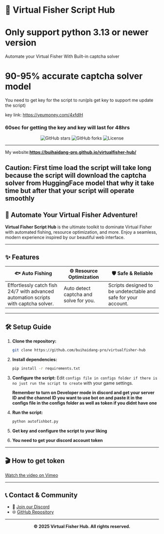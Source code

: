 # 🎣 Virtual Fisher Script Hub

# Only support python 3.13 or newer version

Automate your Virtual Fisher With Built-in captcha solver

# 90-95% accurate captcha solver model

You need to get key for the script to run(pls get key to support me update the script)

key link: https://yeumoney.com/4xfdlH
### 60sec for getting the key and key will last for 48hrs

<p align="center">
  <img src="https://img.shields.io/github/stars/buihaidang-pro/virtualfisher-hub?style=for-the-badge" alt="GitHub stars">
  <img src="https://img.shields.io/github/forks/buihaidang-pro/virtualfisher-hub?style=for-the-badge" alt="GitHub forks">
  <img src="https://img.shields.io/github/license/buihaidang-pro/virtualfisher-hub?style=for-the-badge" alt="License">
</p>

---

My website:**https://buihaidang-pro.github.io/virtualfisher-hub/**

## **Caution: First time load the script will take long because the script will download the captcha solver from HuggingFace model that why it take time but after that your script will operate smoothly**

## 🚀 Automate Your Virtual Fisher Adventure!

**Virtual Fisher Script Hub** is the ultimate toolkit to dominate Virtual Fisher with automated fishing, resource optimization, and more. Enjoy a seamless, modern experience inspired by our beautiful web interface.

---

## ✨ Features

<div align="center">

| 🐟 **Auto Fishing**         | ⚙️ **Resource Optimization** | 🛡️ **Safe & Reliable**        |
|----------------------------|------------------------------|-------------------------------|
| Effortlessly catch fish 24/7 with advanced automation scripts with captcha solver. | Auto detect captcha and solve for you. | Scripts designed to be undetectable and safe for your account. |

</div>

---

## 🛠️ Setup Guide

1. **Clone the repository:**
   ```bash
   git clone https://github.com/buihaidang-pro/virtualfisher-hub
   ```
2. **Install dependencies:**
   ```bash
   pip install -r requirements.txt
   ```
3. **Configure the script:**
   Edit `configs file in configs folder if there is no just run the script to create` with your game settings.

   **Remember to turn on Developer mode in discord and get your server ID and the channel ID you want to use bot on and paste it in the configs file in the configs folder as well as token if you didnt have one**

5. **Run the script:**
   ```bash
   python autofishbot.py
   ```
6. **Get key and configure the script to your liking**

7. **You need to get your discord account token**
---


## 🎬 How to get token

[Watch the video on Vimeo](https://player.vimeo.com/video/1095908667?badge=0&autopause=0&player_id=0&app_id=58479)

---


## 📞 Contact & Community

- 💬 [Join our Discord](https://discord.gg/hSHqqzbN3B)
- 🌐 [GitHub Repository](https://github.com/buihaidang-pro/virtualfisher-hub)

---

<p align="center">
  <b>© 2025 Virtual Fisher Hub. All rights reserved.</b>
</p>
